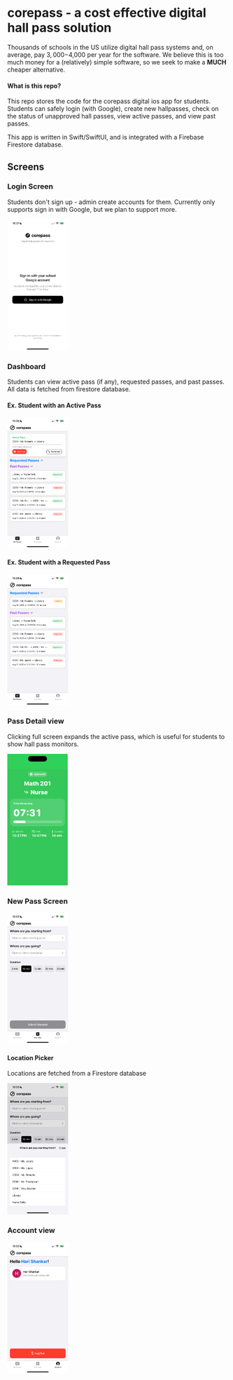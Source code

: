 # corepass - a cost effective digital hall pass solution

Thousands of schools in the US utilize digital hall pass systems and, on average, pay $3,000-$4,000 per year for the software. We believe this is too much money for a (relatively) simple software, so we seek to make a **MUCH** cheaper alternative. 

#### What is this repo?

This repo stores the code for the corepass digital ios app for students. Students can safely login (with Google), create new hallpasses, check on the status of unapproved hall passes, view active passes, and view past passes.

This app is written in Swift/SwiftUI, and is integrated with a Firebase Firestore database.

## Screens

### Login Screen
Students don't sign up - admin create accounts for them. Currently only supports sign in with Google, but we plan to support more.

<img src="https://raw.githubusercontent.com/burstWizard/corepass-ios-app/036d97af05023bf142defdabb7a904b1c9f500f2/readme-resources/sign_in.PNG" alt="Account View" height="300"/>

### Dashboard
Students can view active pass (if any), requested passes, and past passes. All data is fetched from firestore database.

#### Ex. Student with an Active Pass

<img src="https://raw.githubusercontent.com/burstWizard/corepass-ios-app/refs/heads/main/readme-resources/with_active.PNG" alt="Hello" height="300"/>

#### Ex. Student with a Requested Pass

<img src="https://raw.githubusercontent.com/burstWizard/corepass-ios-app/refs/heads/main/readme-resources/with_requested.PNG" alt="Account View" height="300"/>

### Pass Detail view
Clicking full screen expands the active pass, which is useful for students to show hall pass monitors.

<img src="https://raw.githubusercontent.com/burstWizard/corepass-ios-app/refs/heads/main/readme-resources/PassDetailView.png" alt="Account View" height="300"/>

### New Pass Screen

<img src="https://raw.githubusercontent.com/burstWizard/corepass-ios-app/036d97af05023bf142defdabb7a904b1c9f500f2/readme-resources/newpass.PNG" alt="Account View" height="300"/>

#### Location Picker
Locations are fetched from a Firestore database

<img src="https://raw.githubusercontent.com/burstWizard/corepass-ios-app/036d97af05023bf142defdabb7a904b1c9f500f2/readme-resources/location_pick.PNG" alt="Account View" height="300"/>

### Account view

<img src="https://raw.githubusercontent.com/burstWizard/corepass-ios-app/036d97af05023bf142defdabb7a904b1c9f500f2/readme-resources/account.PNG" alt="Account View" height="300"/>
